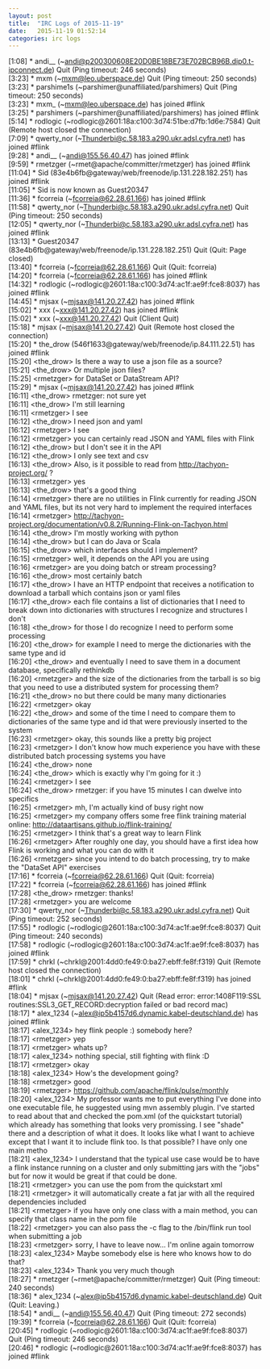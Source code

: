 ```yaml
---
layout: post
title:  "IRC Logs of 2015-11-19"
date:   2015-11-19 01:52:14
categories: irc logs
---
```

<span class="irc-date">[1:08]</span> <span class="irc-navy">* andi__ (~andi@p200300608E20D0BE18BE73E702BCB96B.dip0.t-ipconnect.de) Quit (Ping timeout: 246 seconds)</span><br />
<span class="irc-date">[3:23]</span> <span class="irc-navy">* mxm (~mxm@leo.uberspace.de) Quit (Ping timeout: 250 seconds)</span><br />
<span class="irc-date">[3:23]</span> <span class="irc-navy">* parshime1s (~parshimer@unaffiliated/parshimers) Quit (Ping timeout: 250 seconds)</span><br />
<span class="irc-date">[3:23]</span> <span class="irc-green">* mxm_ (~mxm@leo.uberspace.de) has joined #flink</span><br />
<span class="irc-date">[3:25]</span> <span class="irc-green">* parshimers (~parshimer@unaffiliated/parshimers) has joined #flink</span><br />
<span class="irc-date">[5:14]</span> <span class="irc-navy">* rodlogic (~rodlogic@2601:18a:c100:3d74:51be:d7fb:1d6e:7584) Quit (Remote host closed the connection)</span><br />
<span class="irc-date">[7:09]</span> <span class="irc-green">* qwerty_nor (~Thunderbi@c.58.183.a290.ukr.adsl.cyfra.net) has joined #flink</span><br />
<span class="irc-date">[9:28]</span> <span class="irc-green">* andi__ (~andi@155.56.40.47) has joined #flink</span><br />
<span class="irc-date">[9:59]</span> <span class="irc-green">* rmetzger (~rmet@apache/committer/rmetzger) has joined #flink</span><br />
<span class="irc-date">[11:04]</span> <span class="irc-green">* Sid (83e4b6fb@gateway/web/freenode/ip.131.228.182.251) has joined #flink</span><br />
<span class="irc-date">[11:05]</span> <span class="irc-green">* Sid is now known as Guest20347</span><br />
<span class="irc-date">[11:36]</span> <span class="irc-green">* fcorreia (~fcorreia@62.28.61.166) has joined #flink</span><br />
<span class="irc-date">[11:58]</span> <span class="irc-navy">* qwerty_nor (~Thunderbi@c.58.183.a290.ukr.adsl.cyfra.net) Quit (Ping timeout: 250 seconds)</span><br />
<span class="irc-date">[12:05]</span> <span class="irc-green">* qwerty_nor (~Thunderbi@c.58.183.a290.ukr.adsl.cyfra.net) has joined #flink</span><br />
<span class="irc-date">[13:13]</span> <span class="irc-navy">* Guest20347 (83e4b6fb@gateway/web/freenode/ip.131.228.182.251) Quit (Quit: Page closed)</span><br />
<span class="irc-date">[13:40]</span> <span class="irc-navy">* fcorreia (~fcorreia@62.28.61.166) Quit (Quit: fcorreia)</span><br />
<span class="irc-date">[14:20]</span> <span class="irc-green">* fcorreia (~fcorreia@62.28.61.166) has joined #flink</span><br />
<span class="irc-date">[14:32]</span> <span class="irc-green">* rodlogic (~rodlogic@2601:18a:c100:3d74:ac1f:ae9f:fce8:8037) has joined #flink</span><br />
<span class="irc-date">[14:45]</span> <span class="irc-green">* mjsax (~mjsax@141.20.27.42) has joined #flink</span><br />
<span class="irc-date">[15:02]</span> <span class="irc-green">* xxx (~xxx@141.20.27.42) has joined #flink</span><br />
<span class="irc-date">[15:02]</span> <span class="irc-navy">* xxx (~xxx@141.20.27.42) Quit (Client Quit)</span><br />
<span class="irc-date">[15:18]</span> <span class="irc-navy">* mjsax (~mjsax@141.20.27.42) Quit (Remote host closed the connection)</span><br />
<span class="irc-date">[15:20]</span> <span class="irc-green">* the_drow (546f1633@gateway/web/freenode/ip.84.111.22.51) has joined #flink</span><br />
<span class="irc-date">[15:20]</span> <span class="irc-black">&lt;the_drow&gt; Is there a way to use a json file as a source?</span><br />
<span class="irc-date">[15:21]</span> <span class="irc-black">&lt;the_drow&gt; Or multiple json files?</span><br />
<span class="irc-date">[15:25]</span> <span class="irc-black">&lt;rmetzger&gt; for DataSet or DataStream API?</span><br />
<span class="irc-date">[15:29]</span> <span class="irc-green">* mjsax (~mjsax@141.20.27.42) has joined #flink</span><br />
<span class="irc-date">[16:11]</span> <span class="irc-black">&lt;the_drow&gt; rmetzger: not sure yet</span><br />
<span class="irc-date">[16:11]</span> <span class="irc-black">&lt;the_drow&gt; I'm still learning</span><br />
<span class="irc-date">[16:11]</span> <span class="irc-black">&lt;rmetzger&gt; I see</span><br />
<span class="irc-date">[16:12]</span> <span class="irc-black">&lt;the_drow&gt; I need json and yaml</span><br />
<span class="irc-date">[16:12]</span> <span class="irc-black">&lt;rmetzger&gt; I see</span><br />
<span class="irc-date">[16:12]</span> <span class="irc-black">&lt;rmetzger&gt; you can certainly read JSON and YAML files with Flink</span><br />
<span class="irc-date">[16:12]</span> <span class="irc-black">&lt;the_drow&gt; but I don't see it in the API</span><br />
<span class="irc-date">[16:12]</span> <span class="irc-black">&lt;the_drow&gt; I only see text and csv</span><br />
<span class="irc-date">[16:13]</span> <span class="irc-black">&lt;the_drow&gt; Also, is it possible to read from <a href="http://tachyon-project.org/">http://tachyon-project.org/</a> ?</span><br />
<span class="irc-date">[16:13]</span> <span class="irc-black">&lt;rmetzger&gt; yes</span><br />
<span class="irc-date">[16:13]</span> <span class="irc-black">&lt;the_drow&gt; that's a good thing</span><br />
<span class="irc-date">[16:14]</span> <span class="irc-black">&lt;rmetzger&gt; there are no utilities in Flink currently for reading JSON and YAML files, but its not very hard to implement the required interfaces</span><br />
<span class="irc-date">[16:14]</span> <span class="irc-black">&lt;rmetzger&gt; <a href="http://tachyon-project.org/documentation/v0.8.2/Running-Flink-on-Tachyon.html">http://tachyon-project.org/documentation/v0.8.2/Running-Flink-on-Tachyon.html</a></span><br />
<span class="irc-date">[16:14]</span> <span class="irc-black">&lt;the_drow&gt; I'm mostly working with python</span><br />
<span class="irc-date">[16:14]</span> <span class="irc-black">&lt;the_drow&gt; but I can do Java or Scala</span><br />
<span class="irc-date">[16:15]</span> <span class="irc-black">&lt;the_drow&gt; which interfaces should I implement?</span><br />
<span class="irc-date">[16:15]</span> <span class="irc-black">&lt;rmetzger&gt; well, it depends on the API you are using</span><br />
<span class="irc-date">[16:16]</span> <span class="irc-black">&lt;rmetzger&gt; are you doing batch or stream processing?</span><br />
<span class="irc-date">[16:16]</span> <span class="irc-black">&lt;the_drow&gt; most certainly batch</span><br />
<span class="irc-date">[16:17]</span> <span class="irc-black">&lt;the_drow&gt; I have an HTTP endpoint that receives a notification to download a tarball which contains json or yaml files</span><br />
<span class="irc-date">[16:17]</span> <span class="irc-black">&lt;the_drow&gt; each file contains a list of dictionaries that I need to break down into dictionaries with structures I recognize and structures I don't</span><br />
<span class="irc-date">[16:18]</span> <span class="irc-black">&lt;the_drow&gt; for those I do recognize I need to perform some processing</span><br />
<span class="irc-date">[16:20]</span> <span class="irc-black">&lt;the_drow&gt; for example I need to merge the dictionaries with the same type and id</span><br />
<span class="irc-date">[16:20]</span> <span class="irc-black">&lt;the_drow&gt; and eventually I need to save them in a document database, specifically rethinkdb</span><br />
<span class="irc-date">[16:20]</span> <span class="irc-black">&lt;rmetzger&gt; and the size of the dictionaries from the tarball is so big that you need to use a distributed system for processing them?</span><br />
<span class="irc-date">[16:21]</span> <span class="irc-black">&lt;the_drow&gt; no but there could be many many dictionaries</span><br />
<span class="irc-date">[16:22]</span> <span class="irc-black">&lt;rmetzger&gt; okay</span><br />
<span class="irc-date">[16:22]</span> <span class="irc-black">&lt;the_drow&gt; and some of the time I need to compare them to dictionaries of the same type and id that were previously inserted to the system</span><br />
<span class="irc-date">[16:23]</span> <span class="irc-black">&lt;rmetzger&gt; okay, this sounds like a pretty big project</span><br />
<span class="irc-date">[16:23]</span> <span class="irc-black">&lt;rmetzger&gt; I don't know how much experience you have with these distributed batch processing systems you have</span><br />
<span class="irc-date">[16:24]</span> <span class="irc-black">&lt;the_drow&gt; none</span><br />
<span class="irc-date">[16:24]</span> <span class="irc-black">&lt;the_drow&gt; which is exactly why I'm going for it :)</span><br />
<span class="irc-date">[16:24]</span> <span class="irc-black">&lt;rmetzger&gt; I see</span><br />
<span class="irc-date">[16:24]</span> <span class="irc-black">&lt;the_drow&gt; rmetzger: if you have 15 minutes I can dwelve into specifics</span><br />
<span class="irc-date">[16:25]</span> <span class="irc-black">&lt;rmetzger&gt; mh, I'm actually kind of busy right now</span><br />
<span class="irc-date">[16:25]</span> <span class="irc-black">&lt;rmetzger&gt; my company offers some free flink training material online: <a href="http://dataartisans.github.io/flink-training/">http://dataartisans.github.io/flink-training/</a></span><br />
<span class="irc-date">[16:25]</span> <span class="irc-black">&lt;rmetzger&gt; I think that's a great way to learn Flink</span><br />
<span class="irc-date">[16:26]</span> <span class="irc-black">&lt;rmetzger&gt; After roughly one day, you should have a first idea how Flink is working and what you can do with it</span><br />
<span class="irc-date">[16:26]</span> <span class="irc-black">&lt;rmetzger&gt; since you intend to do batch processing, try to make the "DataSet API" exercises</span><br />
<span class="irc-date">[17:16]</span> <span class="irc-navy">* fcorreia (~fcorreia@62.28.61.166) Quit (Quit: fcorreia)</span><br />
<span class="irc-date">[17:22]</span> <span class="irc-green">* fcorreia (~fcorreia@62.28.61.166) has joined #flink</span><br />
<span class="irc-date">[17:28]</span> <span class="irc-black">&lt;the_drow&gt; rmetzger: thanks!</span><br />
<span class="irc-date">[17:28]</span> <span class="irc-black">&lt;rmetzger&gt; you are welcome</span><br />
<span class="irc-date">[17:30]</span> <span class="irc-navy">* qwerty_nor (~Thunderbi@c.58.183.a290.ukr.adsl.cyfra.net) Quit (Ping timeout: 252 seconds)</span><br />
<span class="irc-date">[17:55]</span> <span class="irc-navy">* rodlogic (~rodlogic@2601:18a:c100:3d74:ac1f:ae9f:fce8:8037) Quit (Ping timeout: 240 seconds)</span><br />
<span class="irc-date">[17:58]</span> <span class="irc-green">* rodlogic (~rodlogic@2601:18a:c100:3d74:ac1f:ae9f:fce8:8037) has joined #flink</span><br />
<span class="irc-date">[17:59]</span> <span class="irc-navy">* chrkl (~chrkl@2001:4dd0:fe49:0:ba27:ebff:fe8f:f319) Quit (Remote host closed the connection)</span><br />
<span class="irc-date">[18:01]</span> <span class="irc-green">* chrkl (~chrkl@2001:4dd0:fe49:0:ba27:ebff:fe8f:f319) has joined #flink</span><br />
<span class="irc-date">[18:04]</span> <span class="irc-navy">* mjsax (~mjsax@141.20.27.42) Quit (Read error: error:1408F119:SSL routines:SSL3_GET_RECORD:decryption failed or bad record mac)</span><br />
<span class="irc-date">[18:17]</span> <span class="irc-green">* alex_1234 (~alex@ip5b4157d6.dynamic.kabel-deutschland.de) has joined #flink</span><br />
<span class="irc-date">[18:17]</span> <span class="irc-black">&lt;alex_1234&gt; hey flink people :) somebody here?</span><br />
<span class="irc-date">[18:17]</span> <span class="irc-black">&lt;rmetzger&gt; yep</span><br />
<span class="irc-date">[18:17]</span> <span class="irc-black">&lt;rmetzger&gt; whats up?</span><br />
<span class="irc-date">[18:17]</span> <span class="irc-black">&lt;alex_1234&gt; nothing special, still fighting with flink :D</span><br />
<span class="irc-date">[18:17]</span> <span class="irc-black">&lt;rmetzger&gt; okay</span><br />
<span class="irc-date">[18:18]</span> <span class="irc-black">&lt;alex_1234&gt; How's the development going?</span><br />
<span class="irc-date">[18:18]</span> <span class="irc-black">&lt;rmetzger&gt; good</span><br />
<span class="irc-date">[18:19]</span> <span class="irc-black">&lt;rmetzger&gt; <a href="https://github.com/apache/flink/pulse/monthly">https://github.com/apache/flink/pulse/monthly</a></span><br />
<span class="irc-date">[18:20]</span> <span class="irc-black">&lt;alex_1234&gt; My professor wants me to put everything I've done into one executable file, he suggested using mvn assembly plugin. I've started to read about that and checked the pom.xml (of the quickstart tutorial) which already has something that looks very promissing. I see "shade" there and a description of what it does. It looks like what I want to achieve except that I want it to include flink too. Is that possible? I have only one main metho</span><br />
<span class="irc-date">[18:21]</span> <span class="irc-black">&lt;alex_1234&gt; I understand that the typical use case would be to have a flink instance running on a cluster and only submitting jars with the "jobs" but for now it would be great if that could be done.</span><br />
<span class="irc-date">[18:21]</span> <span class="irc-black">&lt;rmetzger&gt; you can use the pom from the quickstart xml</span><br />
<span class="irc-date">[18:21]</span> <span class="irc-black">&lt;rmetzger&gt; it will automatically create a fat jar with all the required dependencies included</span><br />
<span class="irc-date">[18:21]</span> <span class="irc-black">&lt;rmetzger&gt; if you have only one class with a main method, you can specify that class name in the pom file</span><br />
<span class="irc-date">[18:22]</span> <span class="irc-black">&lt;rmetzger&gt; you can also pass the -c flag to the /bin/flink run tool when submitting a job</span><br />
<span class="irc-date">[18:23]</span> <span class="irc-black">&lt;rmetzger&gt; sorry, I have to leave now... I'm online again tomorrow</span><br />
<span class="irc-date">[18:23]</span> <span class="irc-black">&lt;alex_1234&gt; Maybe somebody else is here who knows how to do that?</span><br />
<span class="irc-date">[18:23]</span> <span class="irc-black">&lt;alex_1234&gt; Thank you very much though</span><br />
<span class="irc-date">[18:27]</span> <span class="irc-navy">* rmetzger (~rmet@apache/committer/rmetzger) Quit (Ping timeout: 240 seconds)</span><br />
<span class="irc-date">[18:36]</span> <span class="irc-navy">* alex_1234 (~alex@ip5b4157d6.dynamic.kabel-deutschland.de) Quit (Quit: Leaving.)</span><br />
<span class="irc-date">[18:54]</span> <span class="irc-navy">* andi__ (~andi@155.56.40.47) Quit (Ping timeout: 272 seconds)</span><br />
<span class="irc-date">[19:39]</span> <span class="irc-navy">* fcorreia (~fcorreia@62.28.61.166) Quit (Quit: fcorreia)</span><br />
<span class="irc-date">[20:45]</span> <span class="irc-navy">* rodlogic (~rodlogic@2601:18a:c100:3d74:ac1f:ae9f:fce8:8037) Quit (Ping timeout: 246 seconds)</span><br />
<span class="irc-date">[20:46]</span> <span class="irc-green">* rodlogic (~rodlogic@2601:18a:c100:3d74:ac1f:ae9f:fce8:8037) has joined #flink</span><br />
